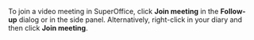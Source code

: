 <!-- markdownlint-disable-file MD041 -->
To join a video meeting in SuperOffice, click **Join meeting** in the **Follow-up** dialog or in the side panel. Alternatively, right-click in your diary and then click **Join meeting**.
